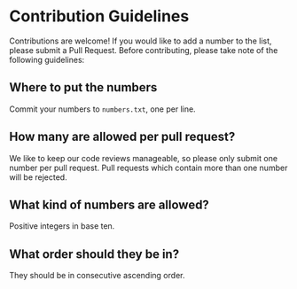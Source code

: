 # Contribution Guidelines

Contributions are welcome! If you would like to add a number to the list, please submit a Pull Request. Before contributing, please take note of the following guidelines:

## Where to put the numbers

Commit your numbers to `numbers.txt`, one per line.

## How many are allowed per pull request?

We like to keep our code reviews manageable, so please only submit one number per pull request. Pull requests which contain more than one number will be rejected.

## What kind of numbers are allowed?

Positive integers in base ten.

## What order should they be in?

They should be in consecutive ascending order.
